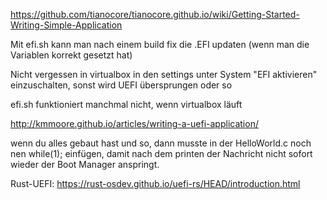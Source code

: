 https://github.com/tianocore/tianocore.github.io/wiki/Getting-Started-Writing-Simple-Application

Mit efi.sh kann man nach einem build fix die .EFI updaten (wenn man die Variablen korrekt gesetzt hat)

Nicht vergessen in virtualbox in den settings unter System "EFI aktivieren" einzuschalten, sonst wird UEFI übersprungen oder so

efi.sh funktioniert manchmal nicht, wenn virtualbox läuft

http://kmmoore.github.io/articles/writing-a-uefi-application/

wenn du alles gebaut hast und so, dann musste in der HelloWorld.c noch nen while(1); einfügen, damit nach dem printen der Nachricht nicht sofort wieder der Boot Manager anspringt.

Rust-UEFI: https://rust-osdev.github.io/uefi-rs/HEAD/introduction.html
